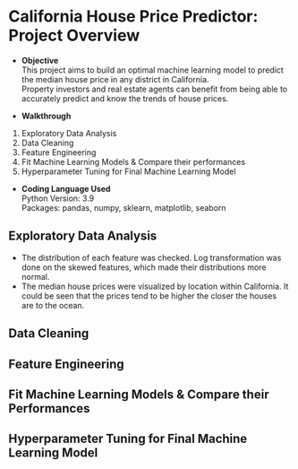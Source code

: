 # California House Price Predictor: Project Overview
* **Objective**<br/>
This project aims to build an optimal machine learning model to predict the median house price in any district in California.<br/>
Property investors and real estate agents can benefit from being able to accurately predict and know the trends of house prices. 

* **Walkthrough**<br/>
1. Exploratory Data Analysis<br/> 
2. Data Cleaning<br/>
3. Feature Engineering<br/> 
4. Fit Machine Learning Models & Compare their performances<br/> 
5. Hyperparameter Tuning for Final Machine Learning Model 

* **Coding Language Used**<br/> 
Python Version: 3.9<br/>
Packages: pandas, numpy, sklearn, matplotlib, seaborn 


## Exploratory Data Analysis
* The distribution of each feature was checked. Log transformation was done on the skewed features, which made their distributions more normal.  
* The median house prices were visualized by location within California. It could be seen that the prices tend to be higher the closer the houses
  are to the ocean. 


## Data Cleaning

## Feature Engineering 

## Fit Machine Learning Models & Compare their Performances 

## Hyperparameter Tuning for Final Machine Learning Model 
